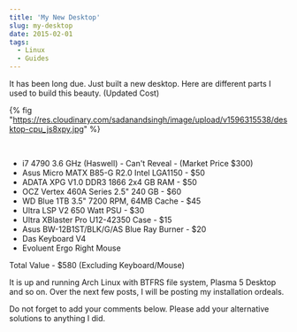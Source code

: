 ```yaml
---
title: 'My New Desktop'
slug: my-desktop
date: 2015-02-01
tags:
  - Linux
  - Guides
---
```


It has been long due. Just built a new desktop. Here are different parts I used to build this
beauty. (Updated Cost)

<!-- excerpt -->

{% fig "https://res.cloudinary.com/sadanandsingh/image/upload/v1596315538/desktop-cpu_js8xpy.jpg" %}

<br/>

- i7 4790 3.6 GHz (Haswell) - Can't Reveal - (Market Price \$300)
- Asus Micro MATX B85-G R2.0 Intel LGA1150 - \$50
- ADATA XPG V1.0 DDR3 1866 2x4 GB RAM - \$50
- OCZ Vertex 460A Series 2.5" 240 GB - \$60
- WD Blue 1TB 3.5" 7200 RPM, 64MB Cache - \$45
- Ultra LSP V2 650 Watt PSU - \$30
- Ultra XBlaster Pro U12-42350 Case - \$15
- Asus BW-12B1ST/BLK/G/AS Blue Ray Burner - \$20
- Das Keyboard V4
- Evoluent Ergo Right Mouse

Total Value - \$580 (Excluding Keyboard/Mouse)

It is up and running Arch Linux with BTFRS file system, Plasma 5 Desktop and so on. Over the next
few posts, I will be posting my installation ordeals.

Do not forget to add your comments below. Please add your alternative solutions to anything I did.
